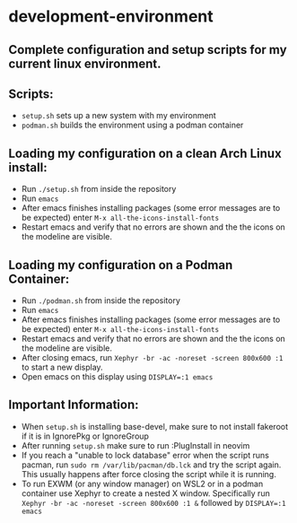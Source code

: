 # development-environment
## Complete configuration and setup scripts for my current linux environment.

## Scripts: 
- `setup.sh` sets up a new system with my environment
- `podman.sh` builds the environment using a podman container

## Loading my configuration on a clean Arch Linux install:
- Run `./setup.sh` from inside the repository
- Run `emacs`
- After emacs finishes installing packages (some error messages are to be expected) enter `M-x all-the-icons-install-fonts`
- Restart emacs and verify that no errors are shown and the the icons on the modeline are visible.

## Loading my configuration on a Podman Container:
- Run `./podman.sh` from inside the repository
- Run `emacs`
- After emacs finishes installing packages (some error messages are to be expected) enter `M-x all-the-icons-install-fonts`
- Restart emacs and verify that no errors are shown and the the icons on the modeline are visible.
- After closing emacs, run `Xephyr -br -ac -noreset -screen 800x600 :1` to start a new display.
- Open emacs on this display using `DISPLAY=:1 emacs`

## Important Information:
- When `setup.sh` is installing base-devel, make sure to not install fakeroot if it is in IgnorePkg or IgnoreGroup
- After running `setup.sh` make sure to run :PlugInstall in neovim
- If you reach a "unable to lock database" error when the script runs pacman, run `sudo rm /var/lib/pacman/db.lck` and try the script again. This usually happens after force closing the script while it is running.
- To run EXWM (or any window manager) on WSL2 or in a podman container use Xephyr to create a nested X window. Specifically run `Xephyr -br -ac -noreset -screen 800x600 :1 &` followed by `DISPLAY=:1 emacs`